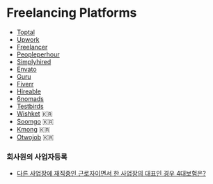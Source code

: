 # Freelancing Platforms
* [Toptal](https://www.toptal.com/)
* [Upwork](https://www.upwork.com/)
* [Freelancer](https://www.freelancer.com/)
* [Peopleperhour](https://www.peopleperhour.com/)
* [Simplyhired](https://www.simplyhired.com/)
* [Envato](https://envato.com/)
* [Guru](https://www.guru.com/)
* [Fiverr](https://www.fiverr.com/)
* [Hireable](https://hireable.com/)
* [6nomads](https://6nomads.com/)
* [Testbirds](https://www.testbirds.com/)
* [Wishket](https://www.wishket.com/) :kr:
* [Soomgo](https://soomgo.com/) :kr:
* [Kmong](https://kmong.com/) :kr:
* [Otwojob](https://www.otwojob.com/) :kr:

### 회사원의 사업자등록 
* [다른 사업장에 재직중인 근로자이면서 한 사업장의 대표인 경우 4대보험은?](https://help.jobis.co/hc/ko/articles/360006025234-%EB%8B%A4%EB%A5%B8-%EC%82%AC%EC%97%85%EC%9E%A5%EC%97%90-%EC%9E%AC%EC%A7%81%EC%A4%91%EC%9D%B8-%EA%B7%BC%EB%A1%9C%EC%9E%90%EC%9D%B4%EB%A9%B4%EC%84%9C-%ED%95%9C-%EC%82%AC%EC%97%85%EC%9E%A5%EC%9D%98-%EB%8C%80%ED%91%9C%EC%9D%B8-%EA%B2%BD%EC%9A%B0-4%EB%8C%80%EB%B3%B4%ED%97%98%EC%9D%80-)
